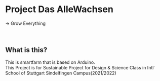 # Project Das AlleWachsen
\-> Grow Everything<br/>
<br/><br/>
## What is this?
This is smartfarm that is based on Arduino. <br/>
This Project is for Sustainable Project for Design & Science Class in Intl\` School of Stuttgart Sindelfingen Campus(2021/2022)
